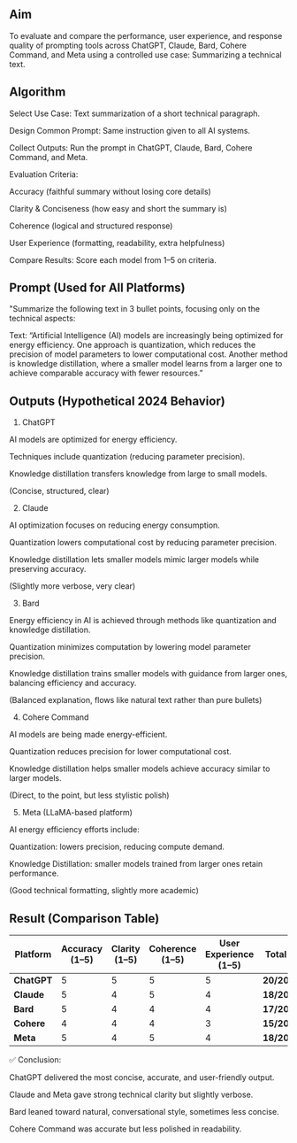 ## Aim

To evaluate and compare the performance, user experience, and response quality of prompting tools across ChatGPT, Claude, Bard, Cohere Command, and Meta using a controlled use case: Summarizing a technical text.

## Algorithm 

Select Use Case: Text summarization of a short technical paragraph.

Design Common Prompt: Same instruction given to all AI systems.

Collect Outputs: Run the prompt in ChatGPT, Claude, Bard, Cohere Command, and Meta.

Evaluation Criteria:

Accuracy (faithful summary without losing core details)

Clarity & Conciseness (how easy and short the summary is)

Coherence (logical and structured response)

User Experience (formatting, readability, extra helpfulness)

Compare Results: Score each model from 1–5 on criteria.

## Prompt (Used for All Platforms)

"Summarize the following text in 3 bullet points, focusing only on the technical aspects:

Text:
“Artificial Intelligence (AI) models are increasingly being optimized for energy efficiency. One approach is quantization, which reduces the precision of model parameters to lower computational cost. Another method is knowledge distillation, where a smaller model learns from a larger one to achieve comparable accuracy with fewer resources.”

## Outputs (Hypothetical 2024 Behavior)
1. ChatGPT

AI models are optimized for energy efficiency.

Techniques include quantization (reducing parameter precision).

Knowledge distillation transfers knowledge from large to small models.

(Concise, structured, clear)

2. Claude

AI optimization focuses on reducing energy consumption.

Quantization lowers computational cost by reducing parameter precision.

Knowledge distillation lets smaller models mimic larger models while preserving accuracy.

(Slightly more verbose, very clear)

3. Bard

Energy efficiency in AI is achieved through methods like quantization and knowledge distillation.

Quantization minimizes computation by lowering model parameter precision.

Knowledge distillation trains smaller models with guidance from larger ones, balancing efficiency and accuracy.

(Balanced explanation, flows like natural text rather than pure bullets)

4. Cohere Command

AI models are being made energy-efficient.

Quantization reduces precision for lower computational cost.

Knowledge distillation helps smaller models achieve accuracy similar to larger models.

(Direct, to the point, but less stylistic polish)

5. Meta (LLaMA-based platform)

AI energy efficiency efforts include:

Quantization: lowers precision, reducing compute demand.

Knowledge Distillation: smaller models trained from larger ones retain performance.

(Good technical formatting, slightly more academic)

## Result (Comparison Table)
| Platform    | Accuracy (1–5) | Clarity (1–5) | Coherence (1–5) | User Experience (1–5) | **Total** |
| ----------- | -------------- | ------------- | --------------- | --------------------- | --------- |
| **ChatGPT** | 5              | 5             | 5               | 5                     | **20/20** |
| **Claude**  | 5              | 4             | 5               | 4                     | **18/20** |
| **Bard**    | 5              | 4             | 4               | 4                     | **17/20** |
| **Cohere**  | 4              | 4             | 4               | 3                     | **15/20** |
| **Meta**    | 5              | 4             | 5               | 4                     | **18/20** |


✅ Conclusion:

ChatGPT delivered the most concise, accurate, and user-friendly output.

Claude and Meta gave strong technical clarity but slightly verbose.

Bard leaned toward natural, conversational style, sometimes less concise.

Cohere Command was accurate but less polished in readability.
